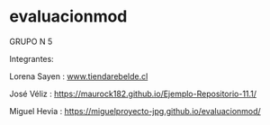 # evaluacionmod
 
GRUPO N 5

Integrantes:

Lorena Sayen :  www.tiendarebelde.cl

José Véliz   :  https://maurock182.github.io/Ejemplo-Repositorio-11.1/

Miguel Hevia : https://miguelproyecto-jpg.github.io/evaluacionmod/
